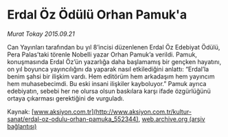 # Erdal Öz Ödülü Orhan Pamuk'a

*Murat Tokay 2015.09.21*

<div class="pNewsDetailMainContent ctx_content" itemprop="articleBody">
 <p>
  Can Yayınları tarafından bu yıl 8’incisi düzenlenen Erdal Öz Edebiyat Ödülü, Pera Palas’taki törenle Nobelli yazar Orhan Pamuk’a verildi. Pamuk, konuşmasında Erdal Öz’ün yazarlığa daha başlamamış bir gençken hayatını, on yıl boyunca yayıncılığını da yaparak nasıl etkilediğini anlattı: “Erdal’la benim şahsi bir ilişkim vardı. Hem editörüm hem arkadaşım hem yayıncım hem muhasebecimdi. Bu eski insani ilişkiler kayboluyor.” Pamuk ayrıca edebiyatın, sebebi her ne olursa olsun baskılara karşı ifade özgürlüğünü ortaya çıkarması gerektiğini de vurguladı.
 </p>
</div>


Kaynak: [www.aksiyon.com.tr](http://www.aksiyon.com.tr/kultur-sanat/erdal-oz-odulu-orhan-pamuka_552344), [web.archive.org (arşiv bağlantısı)](http://web.archive.org/web/20160109201134/http://www.aksiyon.com.tr/kultur-sanat/erdal-oz-odulu-orhan-pamuka_552344)
